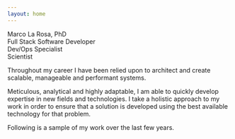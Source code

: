```yaml
---
layout: home
---
```


<div class="flex flex-col space-y-4 lg:flex-row lg:space-y-0 my-10">
  <div class="w-full lg:w-3/5">
    <div class="text-2xl">Marco La Rosa, PhD</div>
    <div class="text-lg">Full Stack Software Developer</div>
    <div class="text-lg">Dev/Ops Specialist</div>
    <div class="text-lg">Scientist</div>
  </div>
  <div class="w-full lg:w-2/5">
    <Contact />
  </div>
</div>

<div class="flex flex-col space-y-4 mb-10">
  <p class="text-xl">Throughout my career I have been relied upon to
  architect and create scalable, manageable and performant systems.</p>
  <p class="text-xl">Meticulous,
  analytical and highly adaptable, I am able to quickly develop expertise in new fields
  and technologies. I take a holistic approach to my work in order to ensure that a
  solution is developed using the best available technology for that problem. </p>
  <p class="text-xl">Following is a sample of my work over the last few years.</p>
</div>

<InfoPanel class="mt-5">
  <template #title><Link link="https://describo.github.io" target="_blank">Describo</Link></template>
  <template #text>
    <div class="text-lg">
      <p>Transform, Discover, Explore, Describe: Extract the information and value from your data.</p>
      <p>
        With Describo, you can describe your data; discover the narratives
        contained within it, and create rich descriptions from it. As you work,
        Describo creates a linked data index containing
        all of your efforts.
      </p>
      <p>Describo is built on AWS and provides tools for data description,
        transcription, entity recognition / markup
        and discovery using
        <Link link="https://www.anthropic.com/" target="_blank">GenerativeAI from Anthropic.</Link></p>
      <p>I am the project lead and core developer.</p>
      <p>
        <Link link="https://describo.github.io" target="_blank">https://describo.github.io</Link>
      </p>
    </div>
  </template>
  <template #content>
    <Image src="/describo/desktop4.webp" />
  </template>
</InfoPanel>

<InfoPanel class="mt-5">
  <template #title><Link link="/nyingarn" target="">Nyingarn Platform</Link></template>
  <template #text>
    <div class="text-lg">
      <p>Nyingarn makes manuscript sources of Australian Indigenous languages available as searchable and reusable
      text documents to support language revitalisation.</p>
      <p>I was the lead developer for the project responsible for the design and build of the workspace and repository.</p>
      <p>
        <Link link="https://workspace.nyingarn.net" target="_blank">https://workspace.nyingarn.net</Link>
      </p>
    </div>
  </template>
  <template #content>
    <Image src="/nyingarn/workspace1.png" />
  </template>
</InfoPanel>

<InfoPanel class="mt-5">
  <template #title><Link link="/50words" target="">50words</Link></template>
  <template #text>
    <div class="text-lg">
      <p>A resource for schools and educational organisations to learn 50 words in their local language.</p>
      <p>
        <Link link="https://50words.online" target="_blank">https://50words.online</Link>
      </p>
    </div>
  </template>
  <template #content>
    <Image src="/50words/50words1.png" />
  </template>
</InfoPanel>

<InfoPanel class="mt-5">
  <template #title><Link link="/modpdsc" target="">Modern PARADISEC</Link></template>
  <template #text>
    <div class="text-lg">
      <p>Modern PARADISEC is a demonstrator showing what a modern interface built on RO-Crates could do.</p>
      <p>
        <Link link="https://mod.paradisec.org.au/" target="_blank">https://mod.paradisec.org.au/</Link>
      </p>
    </div>
  </template>
  <template #content>
    <Image src="/modpdsc/modpdsc1.png" />
  </template>
</InfoPanel>

<InfoPanel class="mt-5">
  <template #title><Link link="/olacvis" target="">Open Language Archives Data Visualisation</Link></template>
  <template #text>
    <div class="text-lg">
      <p>A visualisation of the data at the Open Language Archives.</p>
      <p>
        <Link link="https://language-archives.services/olacvis/" target="_blank">https://language-archives.services/olacvis/</Link>
      </p>
    </div>
  </template>
  <template #content>
    <Image src="/olacvis/olacvis1.png" />
  </template>
</InfoPanel>

<script setup>
  import Contact from './vue-components/Contact.vue'
</script>
